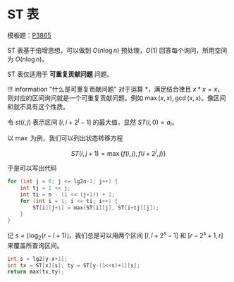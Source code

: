 # ST 表

模板题：[P3865](https://www.luogu.com.cn/problem/P3865)

ST 表基于倍增思想，可以做到 $O(n\log n)$ 预处理，$O(1)$ 回答每个询问，所用空间为 $O(n\log n)$。

ST 表仅适用于 **可重复贡献问题** 问题。

!!! information "什么是可重复贡献问题"
    对于运算 $\ast$，满足结合律且 $x \ast x = x$，则对应的区间询问就是一个可重复贡献问题。例如 $\max(x,x),\gcd(x,x)$。像区间和就不具有这个性质。

令 $st(i,j)$ 表示区间 $[i,i+2^j-1]$ 的最大值，显然 $ST(i,0)=a_i$。

以 $\max$ 为例，我们可以列出状态转移方程

$$
ST(i,j+1) = \max\{f(i,j) , f(i+2^{j},j)\}
$$

于是可以写出代码

```cpp
for (int j = 0; j <= lg2n-1; j++) {
    int tj = 1 << j;
    int ti = n - (1 << (j+1)) + 1;
    for (int i = 1; i <= ti; i++) {
        ST[i][j+1] = max(ST[i][j], ST[i+tj][j]);
    }
}
```

记 $s = \lfloor\log_2(r-l+1)\rfloor$，我们总是可以用两个区间 $[l,l+2^s-1]$ 和 $[r-2^s+1,r]$ 来覆盖所查询区间。

```cpp
int s = lg2[y-x+1];
int tx = ST[x][s], ty = ST[y-(1<<s)+1][s];
return max(tx,ty);
```